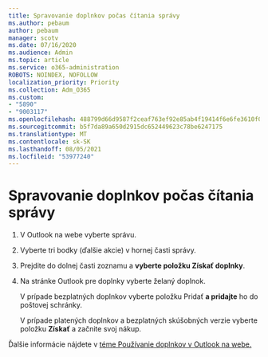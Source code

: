 ```yaml
---
title: Spravovanie doplnkov počas čítania správy
ms.author: pebaum
author: pebaum
manager: scotv
ms.date: 07/16/2020
ms.audience: Admin
ms.topic: article
ms.service: o365-administration
ROBOTS: NOINDEX, NOFOLLOW
localization_priority: Priority
ms.collection: Adm_O365
ms.custom:
- "5890"
- "9003117"
ms.openlocfilehash: 488799d66d9587f2ceaf763ef92e85ab4f19414f6e6fe3610f0f9ff84d5ce0a1
ms.sourcegitcommit: b5f7da89a650d2915dc652449623c78be6247175
ms.translationtype: MT
ms.contentlocale: sk-SK
ms.lasthandoff: 08/05/2021
ms.locfileid: "53977240"
---
```

# <a name="how-to-manage-add-ins-while-reading-a-message"></a>Spravovanie doplnkov počas čítania správy

1. V Outlook na webe vyberte správu.
    
2. Vyberte tri bodky (ďalšie akcie) v hornej časti správy.

3. Prejdite do dolnej časti zoznamu a **vyberte položku Získať doplnky**.
    
4. Na stránke Outlook pre doplnky vyberte želaný doplnok.
    
    V prípade bezplatných doplnkov vyberte položku Pridať **a pridajte** ho do poštovej schránky.
    
    V prípade platených doplnkov a bezplatných skúšobných verzie vyberte položku **Získať** a začnite svoj nákup.
    
Ďalšie informácie nájdete v [téme Používanie doplnkov v Outlook na webe.](https://support.microsoft.com/office/using-add-ins-in-outlook-on-the-web-8f2ce816-5df4-44a5-958c-f7f9d6dabdce)